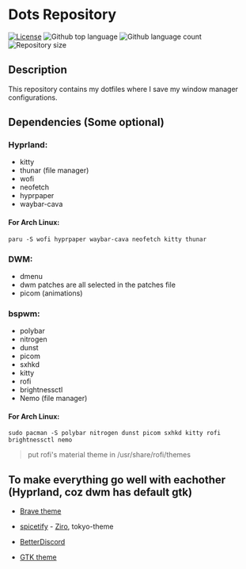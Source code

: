 # Dots Repository

[![License](https://img.shields.io/badge/license-MIT-blue.svg)](LICENSE) 
  <img alt="Github top language" src="https://img.shields.io/github/languages/top/ondrejhonus/paintjs?color=56BEB8">
  <img alt="Github language count" src="https://img.shields.io/github/languages/count/ondrejhonus/paintjs?color=56BEB8">
  <img alt="Repository size" src="https://img.shields.io/github/repo-size/ondrejhonus/paintjs?color=56BEB8">

## Description

This repository contains my dotfiles where I save my window manager configurations.

## Dependencies (Some optional)
### Hyprland:
- kitty
- thunar (file manager)
- wofi
- neofetch
- hyprpaper
- waybar-cava

#### For Arch Linux:
```
paru -S wofi hyprpaper waybar-cava neofetch kitty thunar
```

### DWM:
- dmenu
- dwm patches are all selected in the patches file
- picom (animations)

### bspwm:
- polybar
- nitrogen
- dunst
- picom
- sxhkd
- kitty
- rofi
- brightnessctl
- Nemo (file manager)

#### For Arch Linux:
```
sudo pacman -S polybar nitrogen dunst picom sxhkd kitty rofi brightnessctl nemo
```

> put rofi's material theme in /usr/share/rofi/themes

## To make everything go well with eachother (Hyprland, coz dwm has default gtk)

- [Brave theme](https://chromewebstore.google.com/detail/catppuccin-chrome-theme-m/cmpdlhmnmjhihmcfnigoememnffkimlk)

- [spicetify](https://spicetify.app/docs/advanced-usage/installation) - [Ziro](https://github.com/schnensch0/ziro), tokyo-theme

- [BetterDiscord](https://betterdiscord.app/)

- [GTK theme](https://aur.archlinux.org/packages/catppuccin-gtk-theme-macchiato)
